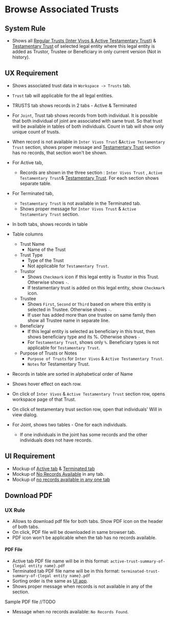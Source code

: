 # Browse Associated Trusts

## System Rule

- Shows all [Regular Trusts (Inter Vivos & Active Testamentary Trust)](../legal-entities/trust.md#browse-associated-trusts) & [Testamentary Trust](../estate-plan/testamentary-trust.md#browse-associated-trusts) of selected legal entity where this legal entity is added as Trustor, Trustee or Beneficiary in only current version (Not in history).

## UX Requirement

- Shows associated trust data in `Workspace -> Trusts` tab.

- `Trust` tab will applicable for the all legal entities.

- TRUSTS tab shows records in 2 tabs - Active & Terminated

- For `Joint`, Trust tab shows records from both individual. It is possible that both individual of joint are associated with same trust. So that trust will be available in tables of both individuals. Count in tab will show only unique count of trusts.

- When record is not available in `Inter Vivos Trust` &`Active Testamentary Trust` section, shows proper message and [Testamentary Trust](../estate-plan/testamentary-trust.md#browse-associated-trusts) section has no records, that section won't be shown.

- For Active tab, 

  - Records are shown in the three section : `Inter Vivos Trust` , `Active Testamentary Trust`& [Testamentary Trust](../estate-plan/testamentary-trust.md#browse-associated-trusts). For each section shows separate table.

- For Terminated tab, 

  - `Testamentary Trust` is not available in the Terminated tab.
  - Shows proper message for `Inter Vivos Trust` & `Active Testamentary Trust` section.

- In both tabs, shows records in table

- Table columns 
  - Trust Name
    - Name of the Trust
  - Trust Type
    - Type of the Trust
    - Not applicable for `Testamentary Trust`.
  - Trustor
    - Shows `Checkmark` icon if this legal entity is Trustor in this Trust. Otherwise shows ` - `.
    - If testamentary trust is added on this legal entity, show `Checkmark` icon.
  - Trustee
    - Shows `First`, `Second` or `Third` based on where this entity is selected in Trustee. Otherwise shows `-`.
    - If user has added more than one trustee on same family  then show all Trustee name in separate line.
  - Beneficiary
    - If this legal entity is selected as beneficiary in this trust, then shows beneficiary type and its %.  Otherwise shows `-`
    - For  `Testamentary Trust`, shows only `%`. Beneficiary types is not applicable for `Testamentary Trust`.
  - Purpose of Trusts or Notes
    - `Purpose of Trusts` for `Inter Vivos` & `Active Testamentary Trust`.
    - `Notes` for Testamentary Trust.
  
- Records in table are sorted in alphabetical order of Name

- Shows hover effect on each row.

- On click of `Inter Vivos` & `Active Testamentary Trust` section row, opens workspace page of that Trust.

- On click of testamentary trust section row, open that individuals' Will in view dialog.

- For Joint, shows two tables - One for each individuals. 

  - If one individuals in the joint has some records and the other individuals does not have records. 

  

## UI Requirement

- Mockup of [Active tab](https://drive.google.com/file/d/1lOvT6cX67sc4MXNtKQTLQ1JWT87xQNiS/view?usp=sharing)  & [Terminated tab](https://drive.google.com/file/d/15IDeMJy1xF98haaGjjA_IUaFGsreeMhH/view?usp=sharing)
- Mockup of [No Records Available](https://drive.google.com/file/d/1lHCrRs_XvU9_7uMduYWwfHBL4i9MG0nC/view?usp=sharing) in any tab.
- Mockup of [no records available in any one tab](https://drive.google.com/file/d/1M7hylqiet2E4vnDFDIGoh0qk6Jtc_uSs/view?usp=sharing)



## Download PDF

### UX Rule

- Allows to download pdf file for both tabs. Show PDF icon on the header of both tabs. 
- On click, PDF file will be downloaded in same browser tab.
- PDF icon won't be applicable when the tab has no records available.

#### PDF File

- Active tab PDF file name will be in this format: `active-trust-summary-of-{legal entity name}.pdf`
- Terminated tab PDF file name will be in this format: `terminated-trust-summary-of-{legal entity name}.pdf`
- Sorting order is the same as [UI app](#ux-requirement).
- Shows proper message when records is not available in any of the section.

Sample PDF file //TODO

- Message when no records available: `No Records Found`.
